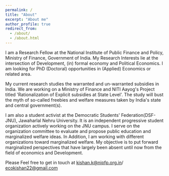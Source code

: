```yaml
---
permalink: /
title: "About"
excerpt: "About me"
author_profile: true
redirect_from: 
  - /about/
  - /about.html
---
```


I am a Research Fellow at the National Institute of Public Finance and Policy, Ministry of Finance, Government of India. My Research Interests lie at the intersection of Development, (in) formal economy and Political Economics. I am looking for PhD (Doctoral) opportunities in (Applied) Economics or related area.

My current research studies the warranted and un-warranted subsidies in India. We are working on a Ministry of Finance and NITI Aayog's Project titled 'Rationalization of Explicit subsidies at State Level'. The study will bust the myth of so-called freebies and welfare measures taken by India's state and central government(s).

I am also a student activist at the Democratic Students' Federation(DSF-JNU), Jawaharlal Nehru University. It is an independent progressive student organization actively working on the JNU campus. I serve on the organization committee to evaluate and propose public education and marginalized welfare ideas. In Addition, I am working with different organizations toward marginalized welfare. My objective is to put forward marginalized perspectives that have largely been absent until now from the field of economics and Development.

Please Feel free to get in touch at kishan.k@nipfp.org.in/ ecokishan22@gmail.com

